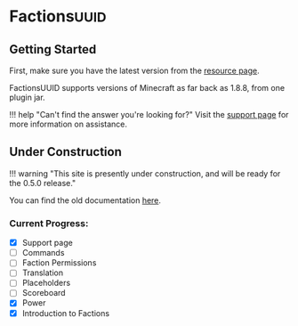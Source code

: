 # Factions<small>UUID</small>

## Getting Started

First, make sure you have the latest version from the [resource page](https://www.spigotmc.org/resources/factionsuuid.1035/).

FactionsUUID supports versions of Minecraft as far back as 1.8.8, from one plugin jar.

!!! help "Can't find the answer you're looking for?"
    Visit the [support page](support.md) for more information on assistance.

## Under Construction

!!! warning "This site is presently under construction, and will be ready for the 0.5.0 release."

You can find the old documentation [here](https://github.com/drtshock/Factions/wiki).

### Current Progress:

- [x] Support page
- [ ] Commands
- [ ] Faction Permissions
- [ ] Translation
- [ ] Placeholders
- [ ] Scoreboard
- [x] Power
- [x] Introduction to Factions